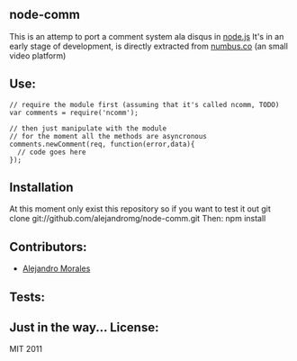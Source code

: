 ## node-comm
This is an attemp to port a comment system ala disqus in [node.js][1]
It's in an early stage of development, is directly extracted from [numbus.co][2] (an small video platform)

Use: 
----
    // require the module first (assuming that it's called ncomm, TODO)
    var comments = require('ncomm');

    // then just manipulate with the module
    // for the moment all the methods are asyncronous
    comments.newComment(req, function(error,data){
      // code goes here
    });

Installation
------------

At this moment only exist this repository so if you want to test it out
    git clone git://github.com/alejandromg/node-comm.git
Then:
    npm install

Contributors:
-------------
* [Alejandro Morales][3]

Tests:
------

Just in the way...
License:
--------
MIT 2011

[1]: http://nodejs.org
[2]: http://github.com/numbus-org
[3]: http://twitter.com/_alejandromg